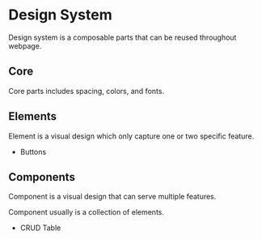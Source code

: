 # Design System

Design system is a composable parts that can be reused throughout webpage.

## Core

Core parts includes spacing, colors, and fonts.

## Elements

Element is a visual design which only capture one or two specific feature.

- Buttons

## Components

Component is a visual design that can serve multiple features.

Component usually is a collection of elements.

- CRUD Table

